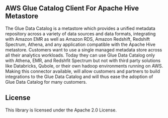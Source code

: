 ## AWS Glue Catalog Client For Apache Hive Metastore

The Glue Data Catalog is a metastore which provides a unified metadata repository across a variety of data sources and data formats, integrating with Amazon EMR as well as Amazon RDS, Amazon Redshift, Redshift Spectrum, Athena, and any application compatible with the Apache Hive metastore. Customers want to use a single managed metadata store across all their analytics workloads. Today they can use Glue Data Catalog only with Athena, EMR, and Redshfit Spectrum but not with third party solutions like Databricks, Qubole, or their own hadoop environments running on AWS. Making this connector available, will allow customers and partners to build integrations to the Glue Data Catalog and will thus ease the adoption of Glue Data Catalog for many customers.

## License

This library is licensed under the Apache 2.0 License. 
